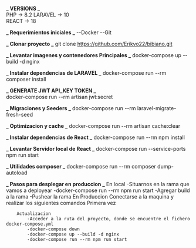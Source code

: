 **_ VERSIONS _**  
PHP -> 8.2
LARAVEL -> 10  
REACT -> 18

**_ Requerimientos iniciales _**
--Docker
--Git

**_ Clonar proyecto _**
git clone https://github.com/Erikvo22/bibiano.git

**_ Levantar imagenes y contenedores Principales _**
docker-compose up --build -d nginx

**_ Instalar dependencias de LARAVEL _**
docker-compose run --rm composer install

**_ GENERATE JWT API_KEY TOKEN _**  
docker-compose run --rm artisan jwt:secret

**_ Migraciones y Seeders _**
docker-compose run --rm laravel-migrate-fresh-seed

**_ Optimizacion y cache _**
docker-compose run --rm artisan cache:clear

**_ Instalar dependencias de React _**
docker-compose run --rm npm install

**_ Levantar Servidor local de React _**
docker-compose run --service-ports npm run start

**_ Utilidades composer _**
docker-compose run --rm composer dump-autoload

**_ Pasos para desplegar en produccion _**
En local
-Situarnos en la rama que vamos a deployear
-docker-compose run --rm npm run start
-Agregar build a la rama
-Pushear la rama
En Produccion
Conectarse a la maquina y realizar los siguientes comandos
Primera vez

        Actualizacion
            -Acceder a la ruta del proyecto, donde se encuentre el fichero docker-compose.yml
            -docker-compose down
            -docker-compose up --build -d nginx
            -docker-compose run --rm npm run start
